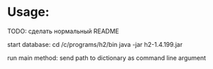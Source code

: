 # Usage:
TODO: сделать нормальный README

start database:
cd /c/programs/h2/bin
java -jar h2-1.4.199.jar

run main method:
send path to dictionary as command line argument